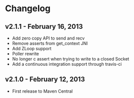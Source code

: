 # Changelog

## v2.1.1 - February 16, 2013

* Add zero copy API to send and recv
* Remove asserts from get_context JNI
* Add ZLoop support
* Poller rewrite
* No longer c assert when trying to write to a closed Socket
* Add a continuous integration support through travis-ci

## v2.1.0 - February 12, 2013

* First release to Maven Central

